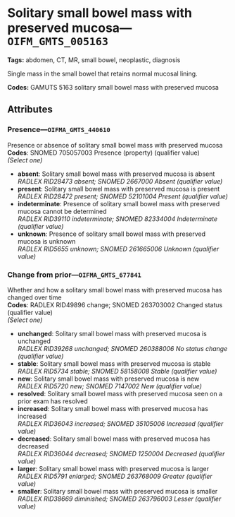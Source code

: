 # Solitary small bowel mass with preserved mucosa—`OIFM_GMTS_005163`

**Tags:** abdomen, CT, MR, small bowel, neoplastic, diagnosis

Single mass in the small bowel that retains normal mucosal lining.

**Codes:** GAMUTS 5163 solitary small bowel mass with preserved mucosa

## Attributes

### Presence—`OIFMA_GMTS_440610`

Presence or absence of solitary small bowel mass with preserved mucosa  
**Codes**: SNOMED 705057003 Presence (property) (qualifier value)  
*(Select one)*

- **absent**: Solitary small bowel mass with preserved mucosa is absent  
_RADLEX RID28473 absent; SNOMED 2667000 Absent (qualifier value)_
- **present**: Solitary small bowel mass with preserved mucosa is present  
_RADLEX RID28472 present; SNOMED 52101004 Present (qualifier value)_
- **indeterminate**: Presence of solitary small bowel mass with preserved mucosa cannot be determined  
_RADLEX RID39110 indeterminate; SNOMED 82334004 Indeterminate (qualifier value)_
- **unknown**: Presence of solitary small bowel mass with preserved mucosa is unknown  
_RADLEX RID5655 unknown; SNOMED 261665006 Unknown (qualifier value)_

### Change from prior—`OIFMA_GMTS_677841`

Whether and how a solitary small bowel mass with preserved mucosa has changed over time  
**Codes**: RADLEX RID49896 change; SNOMED 263703002 Changed status (qualifier value)  
*(Select one)*

- **unchanged**: Solitary small bowel mass with preserved mucosa is unchanged  
_RADLEX RID39268 unchanged; SNOMED 260388006 No status change (qualifier value)_
- **stable**: Solitary small bowel mass with preserved mucosa is stable  
_RADLEX RID5734 stable; SNOMED 58158008 Stable (qualifier value)_
- **new**: Solitary small bowel mass with preserved mucosa is new  
_RADLEX RID5720 new; SNOMED 7147002 New (qualifier value)_
- **resolved**: Solitary small bowel mass with preserved mucosa seen on a prior exam has resolved  
- **increased**: Solitary small bowel mass with preserved mucosa has increased  
_RADLEX RID36043 increased; SNOMED 35105006 Increased (qualifier value)_
- **decreased**: Solitary small bowel mass with preserved mucosa has decreased  
_RADLEX RID36044 decreased; SNOMED 1250004 Decreased (qualifier value)_
- **larger**: Solitary small bowel mass with preserved mucosa is larger  
_RADLEX RID5791 enlarged; SNOMED 263768009 Greater (qualifier value)_
- **smaller**: Solitary small bowel mass with preserved mucosa is smaller  
_RADLEX RID38669 diminished; SNOMED 263796003 Lesser (qualifier value)_